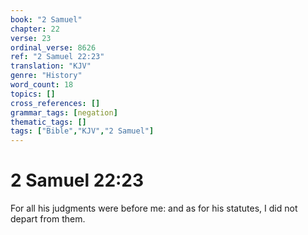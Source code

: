 ```yaml
---
book: "2 Samuel"
chapter: 22
verse: 23
ordinal_verse: 8626
ref: "2 Samuel 22:23"
translation: "KJV"
genre: "History"
word_count: 18
topics: []
cross_references: []
grammar_tags: [negation]
thematic_tags: []
tags: ["Bible","KJV","2 Samuel"]
---
```


# 2 Samuel 22:23

For all his judgments were before me: and as for his statutes, I did not depart from them.
